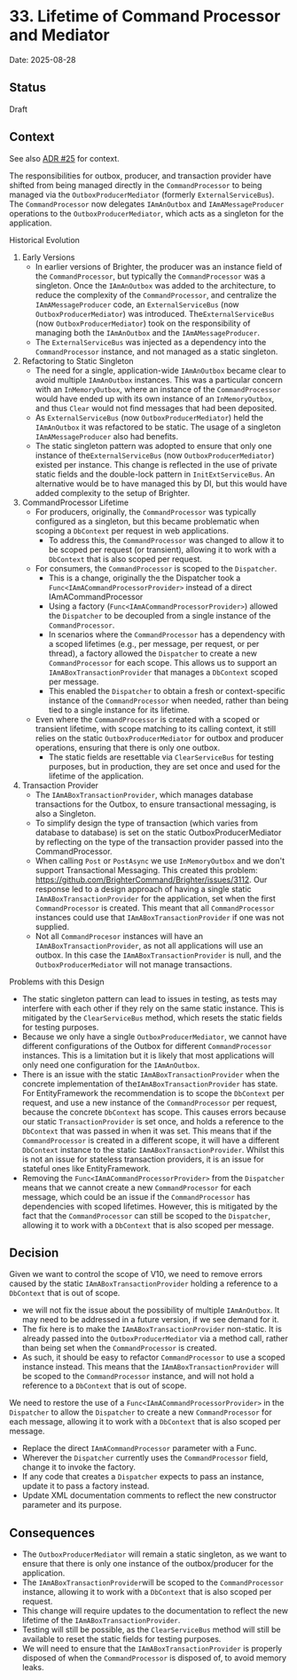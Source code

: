 # 33. Lifetime of Command Processor and Mediator

Date: 2025-08-28

## Status

Draft

## Context

See also [ADR #25](0025-use-reactive-programming-for-mediator.md) for context.

The responsibilities for outbox, producer, and transaction provider have shifted from being managed directly in the `CommandProcessor` to being managed via the `OutboxProducerMediator` (formerly `ExternalServiceBus`). The `CommandProcessor` now delegates `IAmAnOutbox` and `IAmAMessageProducer` operations to the `OutboxProducerMediator`, which acts as a singleton for the application. 

Historical Evolution
1. Early Versions
   - In earlier versions of Brighter, the producer was an instance field of the `CommandProcessor`, but typically the `CommandProcessor` was a singleton.
   Once the `IAmAnOutbox` was added to the architecture, to reduce the complexity of the `CommandProcessor`, and centralize the `IAmAMessageProducer` code, an `ExternalServiceBus` (now `OutboxProducerMediator`) was introduced. The`ExternalServiceBus` (now `OutboxProducerMediator`) took on the responsibility of managing both the `IAmAnOutbox` and the `IAmAMessageProducer`.
   - The `ExternalServiceBus` was injected as a dependency into the `CommandProcessor` instance, and not managed as a static singleton.
2. Refactoring to Static Singleton
   - The need for a single, application-wide `IAmAnOutbox` became clear to avoid multiple `IAmAnOutbox` instances. This was a particular concern with an `InMemoryOutbox`, where an instance of the `CommandProcessor` would have ended up with its own instance of an `InMemoryOutbox`, and thus `Clear` would not find messages that had been deposited. 
    - As `ExternalServiceBus` (now `OutboxProducerMediator`) held the `IAmAnOutbox` it was refactored to be static. The usage of a singleton `IAmAMessageProducer` also had benefits. 
    - The static singleton pattern was adopted to ensure that only one instance of the`ExternalServiceBus` (now `OutboxProducerMediator`) existed per instance. This change is reflected in the use of private static fields and the double-lock pattern in `InitExtServiceBus`. An alternative would be to have managed this by DI, but this would have added complexity to the setup of Brighter.
3. CommandProcessor Lifetime
   - For producers, originally, the `CommandProcessor` was typically configured as a singleton, but this became problematic when scoping a `DbContext` per request in web applications. 
     - To address this, the `CommandProcessor` was changed to allow it to be scoped per request (or transient), allowing it to work with a `DbContext` that is also scoped per request.
   - For consumers, the `CommandProcessor` is scoped to the `Dispatcher`.
     - This is a change, originally the the Dispatcher took a `Func<IAmACommandProcessorProvider>` instead of a direct IAmACommandProcessor
     - Using a factory (`Func<IAmACommandProcessorProvider>`) allowed the `Dispatcher` to be decoupled from a single instance of the `CommandProcessor`.
     - In scenarios where the `CommandProcessor` has a dependency with a scoped lifetimes (e.g., per message, per request, or per thread), a factory allowed the `Dispatcher` to create a new `CommandProcessor` for each scope. This allows us to support an `IAmABoxTransactionProvider` that manages a `DbContext` scoped per message.
     - This enabled the `Dispatcher` to obtain a fresh or context-specific instance of the `CommandProcessor` when needed, rather than being tied to a single instance for its lifetime.
   - Even where the `CommandProcessor` is created with a scoped or transient lifetime, with scope matching to its calling context, it still relies on the static `OutboxProducerMediator` for outbox and producer operations, ensuring that there is only one outbox.
     - The static fields are resettable via `ClearServiceBus` for testing purposes, but in production, they are set once and used for the lifetime of the application.
4. Transaction Provider
   - The `IAmABoxTransactionProvider`, which manages database transactions for the Outbox, to ensure transactional messaging, is also a Singleton.
   - To simplify design the type of transaction (which varies from database to database) is set on the static OutboxProducerMediator by reflecting on the type of the transaction provider passed into the CommandProcessor. 
   - When calling `Post` or `PostAsync` we use `InMemoryOutbox` and we don't support Transactional Messaging. This created this problem:  https://github.com/BrighterCommand/Brighter/issues/3112. Our response led to a design approach of having a single static `IAmABoxTransactionProvider` for the application, set when the first `CommandProcessor` is created. This meant that all `CommandProcessor` instances could use that `IAmABoxTransactionProvider` if one was not supplied.
   - Not all `CommandProcesor` instances will have an `IAmABoxTransactionProvider`, as not all applications will use an outbox. In this case the `IAmABoxTransactionProvider` is null, and the `OutboxProducerMediator` will not manage transactions.

Problems with this Design
- The static singleton pattern can lead to issues in testing, as tests may interfere with each other if they rely on the same static instance. This is mitigated by the `ClearServiceBus` method, which resets the static fields for testing purposes.
- Because we only have a single `OutboxProducerMediator`, we cannot have different configurations of the Outbox for different `CommandProcessor `instances. This is a limitation but it is likely that most applications will only need one configuration for the `IAmAnOutbox`.
- There is an issue with the static `IAmABoxTransactionProvider` when the concrete implementation of the`IAmABoxTransactionProvider` has state. For EntityFramework the recommendation is to scope the `DbContext` per request, and use a new instance of the `CommandProcessor` per request, because the concrete `DbContext` has scope. This causes errors because our static `TransactionProvider` is set once, and holds a reference to the `DbContext` that was passed in when it was set. This means that if the `CommandProcessor` is created in a different scope, it will have a different `DbContext` instance to the static `IAmABoxTransactionProvider`. Whilst this is not an issue for stateless transaction providers, it is an issue for stateful ones like EntityFramework.
- Removing the `Func<IAmACommandProcessorProvider>` from the `Dispatcher` means that we cannot create a new `CommandProcessor` for each message, which could be an issue if the `CommandProcessor` has dependencies with scoped lifetimes. However, this is mitigated by the fact that the `CommandProcessor` can still be scoped to the `Dispatcher`, allowing it to work with a `DbContext` that is also scoped per message.

## Decision

Given we want to control the scope of V10, we need to remove errors caused by the static `IAmABoxTransactionProvider` holding a reference to a `DbContext` that is out of scope.
- we will not fix the issue about the possibility of multiple `IAmAnOutbox`. It may need to be addressed in a future version, if we see demand for it. 
- The fix here is to make the `IAmABoxTransactionProvider` non-static. It is already passed into the `OutboxProducerMediator` via a method call, rather than being set when the `CommandProcessor` is created. 
- As such, it should be easy to refactor `CommandProcessor` to use a scoped instance instead. This means that the `IAmABoxTransactionProvider` will be scoped to the `CommandProcessor` instance, and will not hold a reference to a `DbContext` that is out of scope.

We need to restore the use of a `Func<IAmACommandProcessorProvider>` in the `Dispatcher` to allow the `Dispatcher` to create a new `CommandProcessor` for each message, allowing it to work with a `DbContext` that is also scoped per message.

- Replace the direct `IAmACommandProcessor` parameter with a Func<IAmACommandProcessorProvider>.
- Wherever the `Dispatcher` currently uses the `CommandProcessor` field, change it to invoke the factory.
- If any code that creates a `Dispatcher` expects to pass an instance, update it to pass a factory instead.
- Update XML documentation comments to reflect the new constructor parameter and its purpose.


## Consequences

- The `OutboxProducerMediator` will remain a static singleton, as we want to ensure that there is only one instance of the outbox/producer for the application.
- The `IAmABoxTransactionProvider`will be scoped to the `CommandProcessor` instance, allowing it to work with a `DbContext` that is also scoped per request.
- This change will require updates to the documentation to reflect the new lifetime of the `IAmABoxTransactionProvider`.
- Testing will still be possible, as the `ClearServiceBus` method will still be available to reset the static fields for testing purposes.
- We will need to ensure that the `IAmABoxTransactionProvider` is properly disposed of when the `CommandProcessor` is disposed of, to avoid memory leaks.